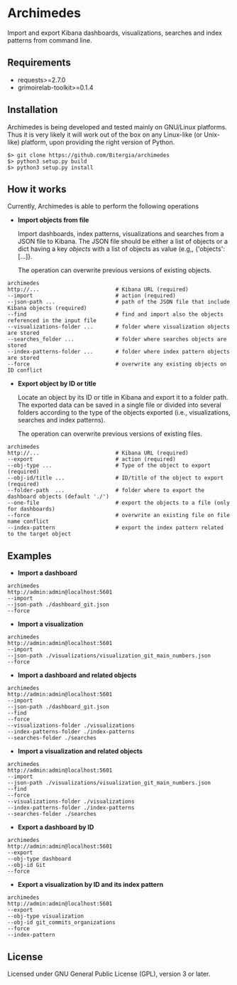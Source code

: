 # Archimedes

Import and export Kibana dashboards, visualizations, searches and index patterns from command line.

## Requirements

- requests>=2.7.0
- grimoirelab-toolkit>=0.1.4


## Installation

Archimedes is being developed and tested mainly on GNU/Linux platforms. Thus it is very likely it will work out of 
the box on any Linux-like (or Unix-like) platform, upon providing the right version of Python.

```buildoutcfg
$> git clone https://github.com/Bitergia/archimedes
$> python3 setup.py build
$> python3 setup.py install
```

## How it works

Currently, Archimedes is able to perform the following operations

- **Import objects from file** 

  Import dashboards, index patterns, visualizations and searches from a JSON file to Kibana. The JSON file 
  should be either a list of objects or a dict having a key _objects_ with a list of objects 
  as value (e.g,, {'objects': [...]}.
  
  The operation can overwrite previous versions of existing objects.
  
```buildoutcfg
archimedes
http://...                        # Kibana URL (required)
--import                          # action (required)
--json-path ...                   # path of the JSON file that include Kibana objects (required)
--find                            # find and import also the objects referenced in the input file
--visualizations-folder ...       # folder where visualization objects are stored
--searches_folder ...             # folder where searches objects are stored
--index-patterns-folder ...       # folder where index pattern objects are stored
--force                           # overwrite any existing objects on ID conflict
```
  
- **Export object by ID or title**

  Locate an object by its ID or title in Kibana and export it to a folder path. The exported data 
  can be saved in a single file or divided into several folders according 
  to the type of the objects exported (i.e., visualizations, searches and index patterns).

  The operation can overwrite previous versions of existing files.
  
```buildoutcfg
archimedes
http://...                        # Kibana URL (required)
--export                          # action (required)
--obj-type ...                    # Type of the object to export (required)
--obj-id/title ...                # ID/title of the object to export (required)
--folder-path  ...                # folder where to export the dashboard objects (default './')
--one-file                        # export the objects to a file (only for dashboards)
--force                           # overwrite an existing file on file name conflict
--index-pattern                   # export the index pattern related to the target object
```

## Examples

- **Import a dashboard** 
```buildoutcfg
archimedes
http://admin:admin@localhost:5601
--import
--json-path ./dashboard_git.json
--force
```

- **Import a visualization** 
```buildoutcfg
archimedes
http://admin:admin@localhost:5601
--import
--json-path ./visualizations/visualization_git_main_numbers.json
--force
```

- **Import a dashboard and related objects**
```buildoutcfg
archimedes
http://admin:admin@localhost:5601
--import
--json-path ./dashboard_git.json
--find
--force
--visualizations-folder ./visualizations
--index-patterns-folder ./index-patterns
--searches-folder ./searches
```

- **Import a visualization and related objects**
```buildoutcfg
archimedes
http://admin:admin@localhost:5601
--import
--json-path ./visualizations/visualization_git_main_numbers.json
--find
--force
--visualizations-folder ./visualizations
--index-patterns-folder ./index-patterns
--searches-folder ./searches
```

- **Export a dashboard by ID**
```buildoutcfg
archimedes
http://admin:admin@localhost:5601
--export
--obj-type dashboard
--obj-id Git
--force
```

- **Export a visualization by ID and its index pattern**
```buildoutcfg
archimedes
http://admin:admin@localhost:5601
--export
--obj-type visualization
--obj-id git_commits_organizations
--force
--index-pattern
```


## License

Licensed under GNU General Public License (GPL), version 3 or later.
